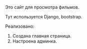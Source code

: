 Это сайт для просмотра фильмов.

Тут используется Django, bootstrap.


Реализовано:

1. Создана главная страница.
2. Настроена админка.